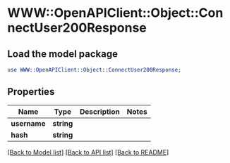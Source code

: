 # WWW::OpenAPIClient::Object::ConnectUser200Response

## Load the model package
```perl
use WWW::OpenAPIClient::Object::ConnectUser200Response;
```

## Properties
Name | Type | Description | Notes
------------ | ------------- | ------------- | -------------
**username** | **string** |  | 
**hash** | **string** |  | 

[[Back to Model list]](../README.md#documentation-for-models) [[Back to API list]](../README.md#documentation-for-api-endpoints) [[Back to README]](../README.md)


